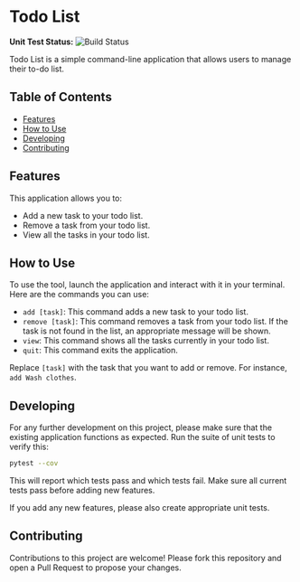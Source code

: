 # Todo List

**Unit Test Status:** ![Build Status](https://github.com/gaytomycode/todo-list/actions/workflows/main.yml/badge.svg)

Todo List is a simple command-line application that allows users to manage their to-do list.

## Table of Contents

- [Features](#features)
- [How to Use](#how-to-use)
- [Developing](#developing)
- [Contributing](#contributing)

## Features

This application allows you to:

- Add a new task to your todo list.
- Remove a task from your todo list.
- View all the tasks in your todo list.

## How to Use

To use the tool, launch the application and interact with it in your terminal. Here are the commands you can use:

- `add [task]`: This command adds a new task to your todo list.
- `remove [task]`: This command removes a task from your todo list. If the task is not found in the list, an appropriate message will be shown.
- `view`: This command shows all the tasks currently in your todo list.
- `quit`: This command exits the application.

Replace `[task]` with the task that you want to add or remove. For instance, `add Wash clothes`.

## Developing

For any further development on this project, please make sure that the existing application functions as expected. Run the suite of unit tests to verify this:

```bash
pytest --cov
```

This will report which tests pass and which tests fail. Make sure all current tests pass before adding new features.

If you add any new features, please also create appropriate unit tests.

## Contributing

Contributions to this project are welcome! Please fork this repository and open a Pull Request to propose your changes.
